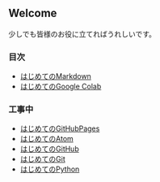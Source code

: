 <!-- ReadMe -->

## Welcome

少しでも皆様のお役に立てればうれしいです。

### 目次

- [はじめてのMarkdown](./markdown/README.md)
- [はじめてのGoogle Colab](./google_colab/README.md)

### 工事中

- [はじめてのGitHubPages](./github_pages/README.md)
- [はじめてのAtom](./atom/README.md)
- [はじめてのGitHub](./github/README.md)
- [はじめてのGit](./git/README.md)
- [はじめてのPython](./google_colab/README.md)

